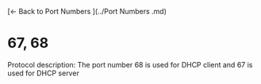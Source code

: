 [← Back to Port Numbers ](../Port Numbers .md)

# 67, 68

Protocol description: The port number 68 is used for DHCP client and 67 is used for DHCP server